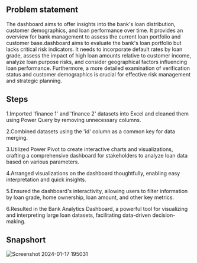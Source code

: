 ## Problem statement

The dashboard aims to offer insights into the bank's loan distribution, customer demographics, and loan performance over time. It provides an overview for bank management to assess the current loan portfolio and customer base.dashboard aims to evaluate the bank's loan portfolio but lacks critical risk indicators. It needs to incorporate default rates by loan grade, assess the impact of high loan amounts relative to customer income, analyze loan purpose risks, and consider geographical factors influencing loan performance. Furthermore, a more detailed examination of verification status and customer demographics is crucial for effective risk management and strategic planning.

## Steps

1.Imported 'finance 1' and 'finance 2' datasets into Excel and cleaned them using Power Query by removing unnecessary columns.

2.Combined datasets using the 'id' column as a common key for data merging.

3.Utilized Power Pivot to create interactive charts and visualizations, crafting a comprehensive dashboard for stakeholders to analyze loan data based on various parameters.

4.Arranged visualizations on the dashboard thoughtfully, enabling easy interpretation and quick insights.

5.Ensured the dashboard's interactivity, allowing users to filter information by loan grade, home ownership, loan amount, and other key metrics.

6.Resulted in the Bank Analytics Dashboard, a powerful tool for visualizing and interpreting large loan datasets, facilitating data-driven decision-making.

## Snapshort

![Screenshot 2024-01-17 195031](https://github.com/sakshibadoni21/Bank-Analytics-Dashboard/assets/152711814/8ea32a75-a01c-4a46-8364-924f59eb26d0)


